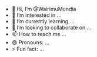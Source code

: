 - 👋 Hi, I’m @WairimuMundia
- 👀 I’m interested in ...
- 🌱 I’m currently learning ...
- 💞️ I’m looking to collaborate on ...
- 📫 How to reach me ...
- 😄 Pronouns: ...
- ⚡ Fun fact: ...

<!---
WairimuMundia/WairimuMundia is a ✨ special ✨ repository because its `README.md` (this file) appears on your GitHub profile.
You can click the Preview link to take a look at your changes.
--->

